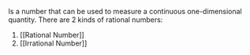 Is a number that can be used to measure a continuous one-dimensional quantity.
There are 2 kinds of rational numbers:
1. [[Rational Number]]
2. [[Irrational Number]]
